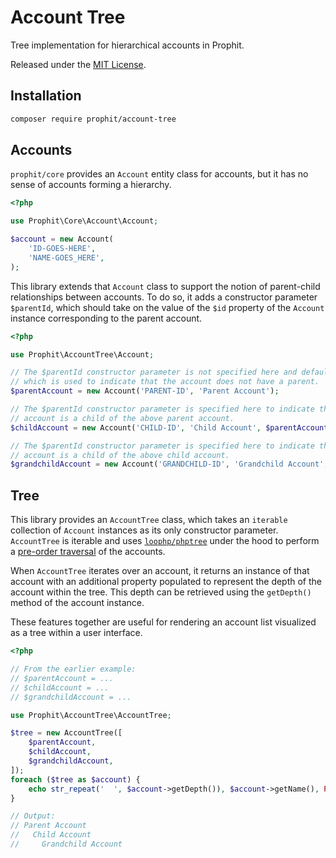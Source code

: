 # Account Tree

Tree implementation for hierarchical accounts in Prophit.

Released under the [MIT License](https://en.wikipedia.org/wiki/MIT_License).

## Installation

```sh
composer require prophit/account-tree
```

## Accounts

`prophit/core` provides an `Account` entity class for accounts, but it has no sense of accounts forming a hierarchy.

```php
<?php

use Prophit\Core\Account\Account;

$account = new Account(
    'ID-GOES-HERE',
    'NAME-GOES_HERE',
);
```

This library extends that `Account` class to support the notion of parent-child relationships between accounts. To do so, it adds a constructor parameter `$parentId`, which should take on the value of the `$id` property of the `Account` instance corresponding to the parent account.

```php
<?php

use Prophit\AccountTree\Account;

// The $parentId constructor parameter is not specified here and defaults to null,
// which is used to indicate that the account does not have a parent.
$parentAccount = new Account('PARENT-ID', 'Parent Account');

// The $parentId constructor parameter is specified here to indicate that this
// account is a child of the above parent account.
$childAccount = new Account('CHILD-ID', 'Child Account', $parentAccount->getId());

// The $parentId constructor parameter is specified here to indicate that this
// account is a child of the above child account.
$grandchildAccount = new Account('GRANDCHILD-ID', 'Grandchild Account', $childAccount->getId());
```

## Tree

This library provides an `AccountTree` class, which takes an `iterable` collection of `Account` instances as its only constructor parameter. `AccountTree` is iterable and uses [`loophp/phptree`](https://github.com/loophp/phptree) under the hood to perform a [pre-order traversal](https://en.wikipedia.org/wiki/Tree_traversal#Pre-order,_NLR) of the accounts.

When `AccountTree` iterates over an account, it returns an instance of that account with an additional property populated to represent the depth of the account within the tree. This depth can be retrieved using the `getDepth()` method of the account instance.

These features together are useful for rendering an account list visualized as a tree within a user interface.

```php
<?php

// From the earlier example:
// $parentAccount = ...
// $childAccount = ...
// $grandchildAccount = ...

use Prophit\AccountTree\AccountTree;

$tree = new AccountTree([
    $parentAccount,
    $childAccount,
    $grandchildAccount,
]);
foreach ($tree as $account) {
    echo str_repeat('  ', $account->getDepth()), $account->getName(), PHP_EOL;
}

// Output:
// Parent Account
//   Child Account
//     Grandchild Account
```

